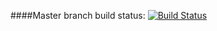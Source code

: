 ####Master branch build status: 
[![Build Status](https://travis-ci.org/objectmethod/TravisTest.svg?branch=master)](https://travis-ci.org/objectmethod/TravisTest)
